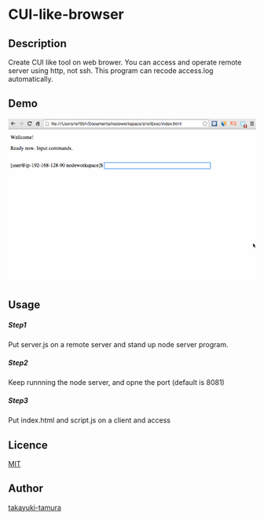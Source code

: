 # CUI-like-browser

## Description
Create CUI like tool on web brower. You can access and operate remote server using http, not ssh.
This program can recode access.log automatically.

## Demo
![alt demo_gif](demo.gif)

## Usage
##### Step1
Put server.js on a remote server and stand up node server program. 

##### Step2
Keep runnning the node server, and opne the port (default is 8081)

##### Step3
Put index.html and script.js on a client and access


## Licence
[MIT](https://github.com/tcnksm/tool/blob/master/LICENCE)

## Author
[takayuki-tamura](https://github.com/takayuki-tamura)
